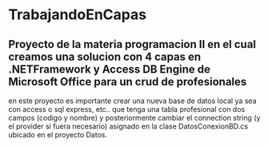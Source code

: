 # TrabajandoEnCapas
Proyecto de la materia programacion II en el cual creamos una solucion con 4 capas en .NETFramework y Access DB Engine de Microsoft Office para un crud de profesionales 
----------------------------------------------------------------------------------------------------------------------------------------------------------
en este proyecto es importante crear una nueva base de datos local ya sea con access o sql express, etc.. que tenga una tabla profesional con dos campos (codigo y nombre) y posteriormente cambiar el connection string (y el provider si fuera necesario) asignado en la clase DatosConexionBD.cs ubicado en el proyecto Datos.
